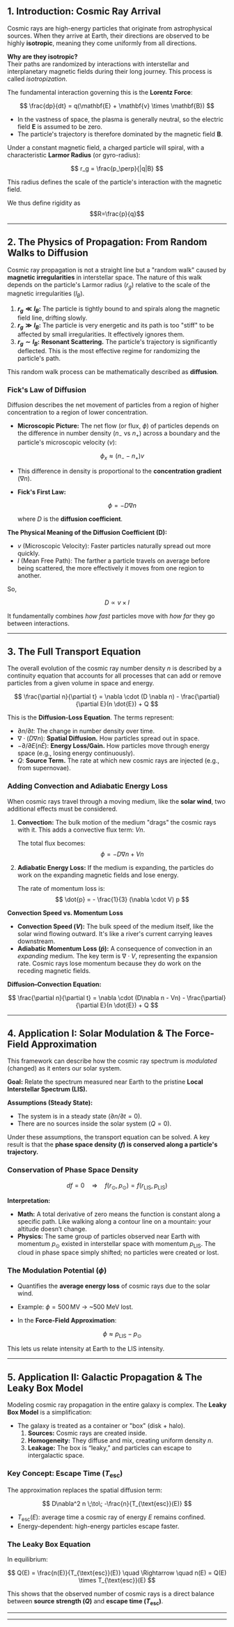 ## 1. Introduction: Cosmic Ray Arrival

Cosmic rays are high-energy particles that originate from astrophysical sources. When they arrive at Earth, their directions are observed to be highly **isotropic**, meaning they come uniformly from all directions.

**Why are they isotropic?**  
Their paths are randomized by interactions with interstellar and interplanetary magnetic fields during their long journey. This process is called *isotropization*.

The fundamental interaction governing this is the **Lorentz Force**:

$$
\frac{dp}{dt} = q(\mathbf{E} + \mathbf{v} \times \mathbf{B})
$$

- In the vastness of space, the plasma is generally neutral, so the electric field $\mathbf{E}$ is assumed to be zero.  
- The particle's trajectory is therefore dominated by the magnetic field $\mathbf{B}$.

Under a constant magnetic field, a charged particle will spiral, with a characteristic **Larmor Radius** (or gyro-radius):

$$
r_g = \frac{p_\perp}{|q|B}
$$

This radius defines the scale of the particle's interaction with the magnetic field.

We thus define rigidity as $$R=\frac{p}{q}$$

---

## 2. The Physics of Propagation: From Random Walks to Diffusion

Cosmic ray propagation is not a straight line but a "random walk" caused by **magnetic irregularities** in interstellar space. The nature of this walk depends on the particle's Larmor radius ($r_g$) relative to the scale of the magnetic irregularities ($l_B$).

1. **$r_g \ll l_B$:** The particle is tightly bound to and spirals along the magnetic field line, drifting slowly.  
2. **$r_g \gg l_B$:** The particle is very energetic and its path is too "stiff" to be affected by small irregularities. It effectively ignores them.  
3. **$r_g \sim l_B$:** **Resonant Scattering.** The particle's trajectory is significantly deflected. This is the most effective regime for randomizing the particle's path.

This random walk process can be mathematically described as **diffusion**.

### Fick's Law of Diffusion

Diffusion describes the net movement of particles from a region of higher concentration to a region of lower concentration.

- **Microscopic Picture:** The net flow (or flux, $\phi$) of particles depends on the difference in number density ($n_-$ vs $n_+$) across a boundary and the particle's microscopic velocity ($v$):

  $$
  \phi_x \approx (n_- - n_+)v
  $$

- This difference in density is proportional to the **concentration gradient** ($\nabla n$).

- **Fick's First Law:**  

  $$
  \phi = -D \nabla n
  $$

  where $D$ is the **diffusion coefficient**.

**The Physical Meaning of the Diffusion Coefficient (D):**

- $v$ (Microscopic Velocity): Faster particles naturally spread out more quickly.  
- $l$ (Mean Free Path): The farther a particle travels on average before being scattered, the more effectively it moves from one region to another.  

So,  

$$
D \propto v \times l
$$

It fundamentally combines *how fast* particles move with *how far* they go between interactions.

---

## 3. The Full Transport Equation

The overall evolution of the cosmic ray number density $n$ is described by a continuity equation that accounts for all processes that can add or remove particles from a given volume in space and energy.

$$
\frac{\partial n}{\partial t} = \nabla \cdot (D \nabla n) - \frac{\partial}{\partial E}(n \dot{E}) + Q
$$

This is the **Diffusion-Loss Equation**. The terms represent:

- $\partial n / \partial t$: The change in number density over time.  
- $\nabla \cdot (D \nabla n)$: **Spatial Diffusion.** How particles spread out in space.  
- $-\partial/\partial E (n\dot{E})$: **Energy Loss/Gain.** How particles move through energy space (e.g., losing energy continuously).  
- $Q$: **Source Term.** The rate at which new cosmic rays are injected (e.g., from supernovae).  

### Adding Convection and Adiabatic Energy Loss

When cosmic rays travel through a moving medium, like the **solar wind**, two additional effects must be considered.

1. **Convection:** The bulk motion of the medium "drags" the cosmic rays with it. This adds a convective flux term: $Vn$.  

   The total flux becomes:  
   $$
   \phi = -D\nabla n + Vn
   $$

2. **Adiabatic Energy Loss:** If the medium is expanding, the particles do work on the expanding magnetic fields and lose energy.  

   The rate of momentum loss is:  
   $$
   \dot{p} = - \frac{1}{3} (\nabla \cdot V) p
   $$

**Convection Speed vs. Momentum Loss**

- **Convection Speed ($V$):** The bulk speed of the medium itself, like the solar wind flowing outward. It's like a river's current carrying leaves downstream.  
- **Adiabatic Momentum Loss ($\dot{p}$):** A consequence of convection in an *expanding* medium. The key term is $\nabla \cdot V$, representing the expansion rate. Cosmic rays lose momentum because they do work on the receding magnetic fields.  

**Diffusion–Convection Equation:**

$$
\frac{\partial n}{\partial t} = \nabla \cdot (D\nabla n - Vn) - \frac{\partial}{\partial E}(n \dot{E}) + Q
$$

---

## 4. Application I: Solar Modulation & The Force-Field Approximation

This framework can describe how the cosmic ray spectrum is *modulated* (changed) as it enters our solar system.

**Goal:** Relate the spectrum measured near Earth to the pristine **Local Interstellar Spectrum (LIS).**

**Assumptions (Steady State):**

- The system is in a steady state ($\partial n/\partial t = 0$).  
- There are no sources inside the solar system ($Q = 0$).  

Under these assumptions, the transport equation can be solved. A key result is that the **phase space density ($f$) is conserved along a particle's trajectory.**

### Conservation of Phase Space Density

$$
df = 0 \quad \Rightarrow \quad f(r_\odot, p_\odot) = f(r_{\text{LIS}}, p_{\text{LIS}})
$$

**Interpretation:**

- **Math:** A total derivative of zero means the function is constant along a specific path. Like walking along a contour line on a mountain: your altitude doesn’t change.  
- **Physics:** The same group of particles observed near Earth with momentum $p_\odot$ existed in interstellar space with momentum $p_{\text{LIS}}$. The cloud in phase space simply shifted; no particles were created or lost.

### The Modulation Potential ($\phi$)

- Quantifies the **average energy loss** of cosmic rays due to the solar wind.  
- Example: $\phi = 500 \, \text{MV}$ → ~500 MeV lost.  
- In the **Force-Field Approximation**:

  $$
  \phi \approx p_{\text{LIS}} - p_\odot
  $$

This lets us relate intensity at Earth to the LIS intensity.

---

## 5. Application II: Galactic Propagation & The Leaky Box Model

Modeling cosmic ray propagation in the entire galaxy is complex. The **Leaky Box Model** is a simplification:

- The galaxy is treated as a container or "box" (disk + halo).  
  1. **Sources:** Cosmic rays are created inside.  
  2. **Homogeneity:** They diffuse and mix, creating uniform density $n$.  
  3. **Leakage:** The box is “leaky,” and particles can escape to intergalactic space.  

### Key Concept: Escape Time ($T_{\text{esc}}$)

The approximation replaces the spatial diffusion term:

$$
D\nabla^2 n \;\to\; -\frac{n}{T_{\text{esc}}(E)}
$$

- $T_{\text{esc}}(E)$: average time a cosmic ray of energy $E$ remains confined.  
- Energy-dependent: high-energy particles escape faster.

### The Leaky Box Equation

In equilibrium:

$$
Q(E) = \frac{n(E)}{T_{\text{esc}}(E)} \quad \Rightarrow \quad n(E) = Q(E) \times T_{\text{esc}}(E)
$$

This shows that the observed number of cosmic rays is a direct balance between **source strength ($Q$)** and **escape time ($T_{\text{esc}}$)**.

---


---
